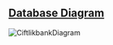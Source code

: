 ## [Database Diagram](https://dbdiagram.io/d/645f971ddca9fb07c4053044)
![CiftlikbankDiagram](https://github.com/aliparlakci/ciftlikbank/assets/24864343/6ec00485-52b5-417c-a85e-d24817fde389)
